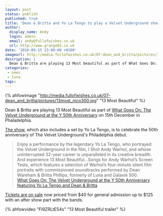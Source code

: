 ```yaml
---
layout: post
status: publish
published: true
title: 'Dean & Britta and Yo La Tengo to play a Velvet Underground show in Philadelphia'
author:
  display_name: Andy
  login: admin
  email: andy@fullofwishes.co.uk
  url: http://www.grange85.co.uk
date: '2016-09-15 23:00:00 +0100'
imageurl: http://media.fullofwishes.co.uk/07-dean_and_britta/pictures/13most_nico300.jpg
description: |
  Dean & Britta are playing 13 Most beautiful as part of What Goes On: The Velvet Underground at the Y 50th Anniversary on 15th December in Phaladelphia.
categories:
 - news
 - luna
tags:
---
```

{% ahfowimage "http://media.fullofwishes.co.uk/07-dean_and_britta/pictures/13most_nico300.jpg" "13 Most Beautiful" %}
<p class="lead">Dean & Britta are playing 13 Most Beautiful as part of <a href="http://www.gershmany.org/what-goes-on-velvet-underground-at-the-y-50th/">What Goes On: The Velvet Underground at the Y 50th Anniversary</a> on 15th December in Phaladelphia.</p>

<p><a href="http://db.fullofwishes.co.uk/dean-and-britta/shows/2016/2016-12-15-dean-and-britta-the-gershman-y-philadelphia-pa-usa/">The show</a>, which also includes a set by Yo La Tengo, is to celebrate the 50th anniversary of The Velvet Underground's Philadelphia debut.</p>

<blockquote>Enjoy a performance by the legendary Yo La Tengo, who portrayed the Velvet Underground in the film, I Shot Andy Warhol, and whose uninterrupted 32-year career is unparalleled in its creative breadth. And experience 13 Most Beautiful…Songs for Andy Warhol’s Screen Tests, which features a selection of Warhol’s four-minute silent film portraits with commissioned soundtracks performed by Dean Wareham & Britta Phillips, formerly of Luna and Galaxie 500.
<footer><a href="http://www.gershmany.org/what-goes-on-velvet-underground-at-the-y-50th/">What Goes On: The Velvet Underground at the Y 50th Anniversary featuring Yo La Tengo and Dean & Britta</a></footer>
</blockquote>

<p><a href="https://gershmany.secure.force.com/ticket/#sections_a0Fi000000UcBo6EAF">Tickets are on sale</a> now priced from $40 for general admission up to $125 with an after show part with the bands.</p>

{% ahfowvideo "Fl9ZRLtE54s" "13 Most Beautiful trailer" %}